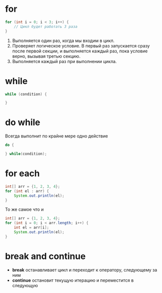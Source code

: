 # for

```java
for (int i = 0; i < 3; i++) {
    // Цикл будет работать 3 раза
}
```
1. Выполняется один раз, когда мы входим в цикл.
2. Проверяет логическое условие.
В первый раз запускается сразу после первой секции,
и выполняется каждый раз, пока условие верно, вызывая третью секцию.
3. Выполняется каждый раз при выполнении цикла.


# while
```java
while (condition) {

}
```


# do while

Всегда выполнит по крайне мере одно действие

```java
do {

} while(condition);
```

# for each

```java
int[] arr = {1, 2, 3, 4};
for (int el : arr) {
    System.out.println(el);
}
```
То же самое что и
```java
int[] arr = {1, 2, 3, 4};
for (int i = 0; i < arr.length; i++) {
    int el = arr[i];
    System.out.println(el);
}
```

# break and continue

- **break** останавливает цикл и переходит к оператору, следующему за ним
- **continue** остановит текущую итерацию и переместится в следующую
